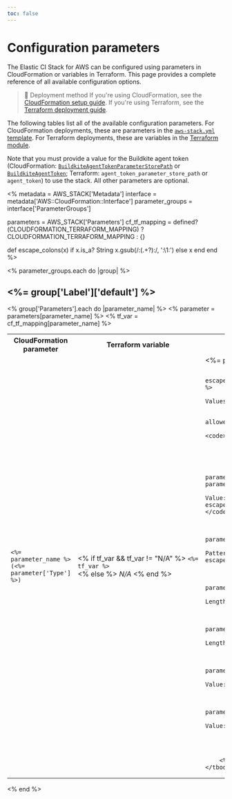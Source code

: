 ```yaml
---
toc: false
---
```


# Configuration parameters

The Elastic CI Stack for AWS can be configured using parameters in CloudFormation or variables in Terraform. This page provides a complete reference of all available configuration options.

> 📘 Deployment method
> If you're using CloudFormation, see the [CloudFormation setup guide](/docs/agent/v3/aws/elastic-ci-stack/ec2-linux-and-windows/setup). If you're using Terraform, see the [Terraform deployment guide](/docs/agent/v3/aws/elastic-ci-stack/ec2-linux-and-windows/terraform).

The following tables list all of the available configuration parameters. For CloudFormation deployments, these are parameters in the [`aws-stack.yml` template](https://github.com/buildkite/elastic-ci-stack-for-aws/blob/-/templates/aws-stack.yml). For Terraform deployments, these are variables in the [Terraform module](https://github.com/buildkite/terraform-buildkite-elastic-ci-stack-for-aws).

Note that you must provide a value for the Buildkite agent token (CloudFormation: [`BuildkiteAgentTokenParameterStorePath`](#BuildkiteAgentTokenParameterStorePath) or [`BuildkiteAgentToken`](#BuildkiteAgentToken); Terraform: `agent_token_parameter_store_path` or `agent_token`) to use the stack. All other parameters are optional.


<!--
  _____   ____    _   _  ____ _______   ______ _____ _____ _______
 |  __ \ / __ \  | \ | |/ __ \__   __| |  ____|  __ \_   _|__   __|
 | |  | | |  | | |  \| | |  | | | |    | |__  | |  | || |    | |
 | |  | | |  | | | . ` | |  | | | |    |  __| | |  | || |    | |
 | |__| | |__| | | |\  | |__| | | |    | |____| |__| || |_   | |
 |_____/ \____/  |_| \_|\____/  |_|    |______|_____/_____|  |_|

The template below provides correct layouts for auto-generated configuration tables based on script/generate-elastic-ci-stack-for-aws-parameters.sh.
Proceed with caution.
-->

<!-- vale off -->

<%
metadata = AWS_STACK['Metadata']
interface = metadata['AWS::CloudFormation::Interface']
parameter_groups = interface['ParameterGroups']

parameters = AWS_STACK['Parameters']
cf_tf_mapping = defined?(CLOUDFORMATION_TERRAFORM_MAPPING) ? CLOUDFORMATION_TERRAFORM_MAPPING : {}

def escape_colons(x)
  if x.is_a? String
    x.gsub(/:(.+?):/, '\:\1\:')
  else
    x
  end
end
%>

<% parameter_groups.each do |group| %>
<h2><%= group['Label']['default'] %></h2>

<table>
	<tbody>
		<tr>
			<th>CloudFormation parameter</th>
			<th>Terraform variable</th>
			<th>Description</th>
		</tr>
		<% group['Parameters'].each do |parameter_name| %>
			<% parameter = parameters[parameter_name] %>
			<% tf_var = cf_tf_mapping[parameter_name] %>
			<tr id="<%= parameter_name %>">
				<td>
					<code><%= parameter_name %></code>
					<br><code>(<%= parameter['Type'] %>)</code>
				</td>
				<td style="white-space: nowrap;">
					<% if tf_var && tf_var != "N/A" %>
						<code><%= tf_var %></code>
					<% else %>
						<em>N/A</em>
					<% end %>
				</td>
				<td>
					<%= parameter['Description'] %>

					<% if allowed = escape_colons(parameter['AllowedValues']) %>
						<br/><strong>Allowed Values</strong>:
							<ul>
								<% allowed.each do |allow| %>
									<li><code><%= allow %></code></li>
								<% end %>
							</ul>
					<% end %>

					<% if parameter['Default'] && parameter['Default'] != "" %>
						<br/><strong>Default Value:</strong> <code><%= escape_colons(parameter['Default']) %></code>
					<% end %>

					<% if pattern = parameter['AllowedPattern'] %>
						<br/><strong>Allowed Pattern:</strong> <code><%= escape_colons(pattern) %></code>
					<% end %>

					<% if minLength = parameter['MinLength'] %>
						<br/><strong>Minimum Length:</strong> <%= minLength %>
					<% end %>

					<% if maxLength = parameter['MaxLength'] %>
						<br/><strong>Maximum Length:</strong> <%= maxLength %>
					<% end %>

					<% if minValue = parameter['MinValue'] %>
						<br/><strong>Minimum Value:</strong> <%= minValue %>
					<% end %>

					<% if maxValue = parameter['MaxValue'] %>
						<br/><strong>Maximum Value:</strong> <%= maxValue %>
					<% end %>

				</td>
			</tr>
		<% end %>
	</tbody>
</table>
<% end %>

<!-- vale on -->
